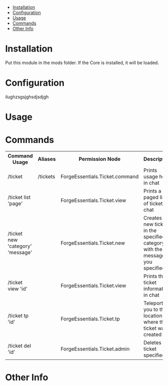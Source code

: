 * [Installation](#install)
* [Configuration](#config)
* [Usage](#use)
* [Commands](#command)
* [Other Info](#other)

# Installation <a name="install"></a>
Put this module in the mods folder. If the Core is installed, it will be loaded.

# Configuration <a name="config"></a>
ilughzsgsjghsdjsdjgh

# Usage <a name="use"></a>


# Commands <a name="command"></a>
<table>
	<tr>
		<th>Command Usage</th>
		<th>Aliases</th>
		<th>Permission Node</th>
		<th>Description</th>
	</tr>
	<tr>
		<td>/ticket</td>
		<td>/tickets</td>
		<td>ForgeEssentials.Ticket.command</td>
		<td>Prints usage help in chat</td>
	</tr>
	<tr>
		<td>/ticket list 'page'</td>
		<td></td>
		<td>ForgeEssentials.Ticket.view</td>
		<td>Prints a paged list of tickets in chat</td>
	</tr>
	<tr>
		<td>/ticket new 'category' 'message'</td>
		<td></td>
		<td>ForgeEssentials.Ticket.new</td>
		<td>Creates a new ticket in the specified category with the message you specified</td>
	</tr>
	<tr>
		<td>/ticket view 'id'</td>
		<td></td>
		<td>ForgeEssentials.Ticket.view</td>
		<td>Prints the ticket information in chat</td>
	</tr>
	<tr>
		<td>/ticket tp 'id'</td>
		<td></td>
		<td>ForgeEssentials.Ticket.tp</td>
		<td>Teleports you to the location where the ticket was created</td>
	</tr>
	<tr>
		<td>/ticket del 'id'</td>
		<td></td>
		<td>ForgeEssentials.Ticket.admin</td>
		<td>Deletes the ticket specified</td>
	</tr>
	<tr>
</table>


# Other Info <a name="other"></a>
